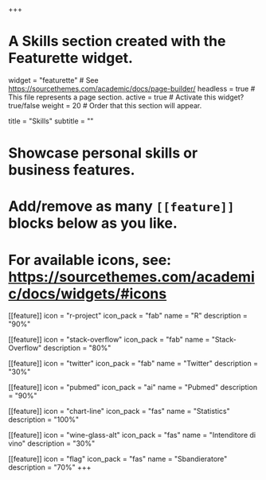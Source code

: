 +++
# A Skills section created with the Featurette widget.
widget = "featurette"  # See https://sourcethemes.com/academic/docs/page-builder/
headless = true  # This file represents a page section.
active = true  # Activate this widget? true/false
weight = 20  # Order that this section will appear.

title = "Skills"
subtitle = ""

# Showcase personal skills or business features.
# 
# Add/remove as many `[[feature]]` blocks below as you like.
# 
# For available icons, see: https://sourcethemes.com/academic/docs/widgets/#icons

[[feature]]
  icon = "r-project"
  icon_pack = "fab"
  name = "R"
  description = "90%"
  
  
[[feature]]
  icon = "stack-overflow"
  icon_pack = "fab"
  name = "Stack-Overflow"
  description = "80%"

[[feature]]
  icon = "twitter"
  icon_pack = "fab"
  name = "Twitter"
  description = "30%"
  
[[feature]]
  icon = "pubmed"
  icon_pack = "ai"
  name = "Pubmed"
  description = "90%"
  
[[feature]]
  icon = "chart-line"
  icon_pack = "fas"
  name = "Statistics"
  description = "100%"  
  
[[feature]]
  icon = "wine-glass-alt"
  icon_pack = "fas"
  name = "Intenditore di vino"
  description = "30%"

[[feature]]
  icon = "flag"
  icon_pack = "fas"
  name = "Sbandieratore"
  description = "70%"
+++
